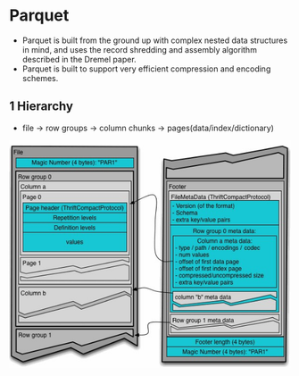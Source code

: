 # Parquet

- Parquet is built from the ground up with complex nested data structures in mind, and uses the record shredding and assembly algorithm described in the Dremel paper. 
- Parquet is built to support very efficient compression and encoding schemes. 

## 1 Hierarchy
- file -> row groups -> column chunks -> pages(data/index/dictionary)

![parquet](https://github.com/barneywill/bigdata_demo/blob/main/imgs/parquet.jpg)

